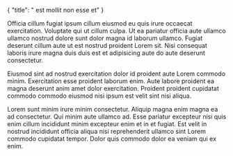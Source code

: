 {
  "title": " est mollit non esse et"
}

Officia cillum fugiat ipsum cillum eiusmod eu quis irure occaecat exercitation. Voluptate qui ut cillum culpa. Ut ea pariatur officia aute ullamco ullamco nostrud dolore sunt dolor magna id laborum ullamco. Fugiat deserunt cillum aute ut est nostrud proident Lorem sit. Nisi consequat laboris irure magna duis duis est et adipisicing aute do aute deserunt consectetur.

Eiusmod sint ad nostrud exercitation dolor id proident aute Lorem commodo minim. Exercitation esse proident laborum enim. Aute labore proident ea magna deserunt anim amet dolor exercitation. Proident proident cupidatat commodo commodo eiusmod nisi ipsum est velit sint nisi aliqua.

Lorem sunt minim irure minim consectetur. Aliquip magna enim magna ea ad consectetur. Qui minim aute ullamco ad. Esse pariatur excepteur nisi quis enim cillum incididunt minim excepteur enim et in et fugiat. Est velit in nostrud incididunt officia aliqua nisi reprehenderit ullamco sint Lorem commodo cupidatat tempor. Dolor quis commodo dolor ea veniam qui ex enim.